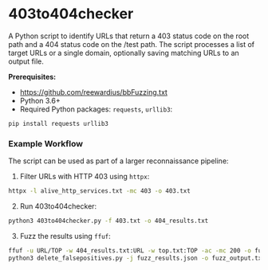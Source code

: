 # 403to404checker
A Python script to identify URLs that return a 403 status code on the root path and a 404 status code on the /test path. The script processes a list of target URLs or a single domain, optionally saving matching URLs to an output file.

**Prerequisites:**

- https://github.com/reewardius/bbFuzzing.txt
- Python 3.6+
- Required Python packages: `requests`, `urllib3`:
```
pip install requests urllib3
```
### Example Workflow
The script can be used as part of a larger reconnaissance pipeline:

1. Filter URLs with HTTP 403 using `httpx`:

```bash
httpx -l alive_http_services.txt -mc 403 -o 403.txt
```
2. Run 403to404checker:
```bash
python3 403to404checker.py -f 403.txt -o 404_results.txt
```
3. Fuzz the results using `ffuf`:
```bash
ffuf -u URL/TOP -w 404_results.txt:URL -w top.txt:TOP -ac -mc 200 -o fuzz_results.json -fs 0 && \
python3 delete_falsepositives.py -j fuzz_results.json -o fuzz_output.txt -fp fp_domains.txt
```
